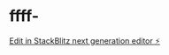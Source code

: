 # ffff-

[Edit in StackBlitz next generation editor ⚡️](https://stackblitz.com/~/github.com/Smartchuks-concept/ffff-)